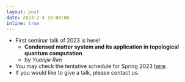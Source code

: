 ```yaml
---
layout: post
date: 2023-2-4 19:00:00
inline: true
---
```


- First seminar talk of 2023 is here!
  - **Condensed matter system and its application in topological quantum computation**  
  - by *Yuanjie Ren*
- You may check the tentative schedule for Spring 2023 [here](https://docs.google.com/spreadsheets/d/.1JMghsoa93FFSqsloE4z_SP1rIs2ugggSCiP-hldbLe8/edit?usp=sharing).
- If you would like to give a talk, please contact us.

<!-- ---
layout: post
date: 2022-12-3 19:00:00
inline: true
---

- Invited talk by Professor Norman Yao!
  - *Introduction to Time Crystals*
  - Please RSVP [here](https://forms.gle/PE3utKMcF4kwtHLt5) -->
